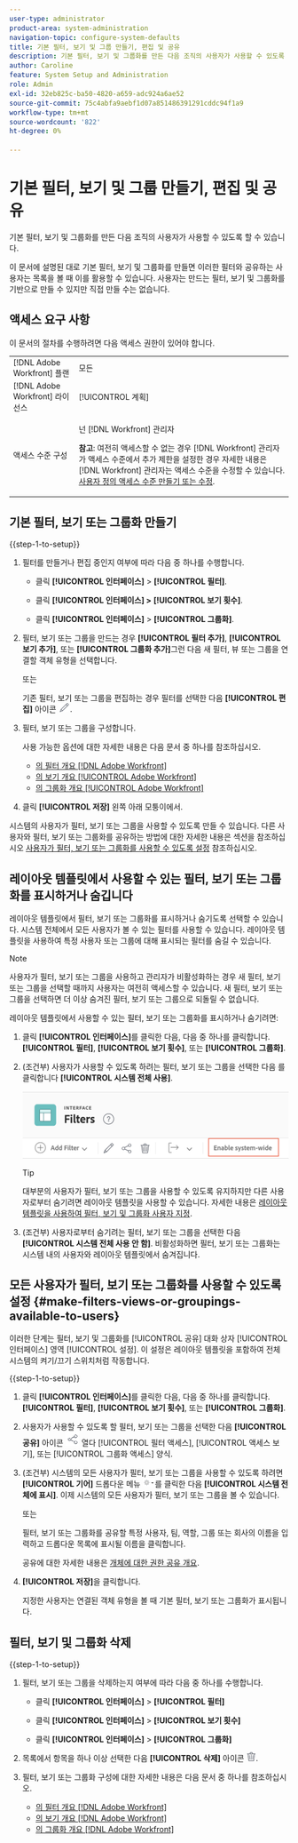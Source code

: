 ```yaml
---
user-type: administrator
product-area: system-administration
navigation-topic: configure-system-defaults
title: 기본 필터, 보기 및 그룹 만들기, 편집 및 공유
description: 기본 필터, 보기 및 그룹화를 만든 다음 조직의 사용자가 사용할 수 있도록 할 수 있습니다.
author: Caroline
feature: System Setup and Administration
role: Admin
exl-id: 32eb825c-ba50-4820-a659-adc924a6ae52
source-git-commit: 75c4abfa9aebf1d07a851486391291cddc94f1a9
workflow-type: tm+mt
source-wordcount: '822'
ht-degree: 0%

---
```


# 기본 필터, 보기 및 그룹 만들기, 편집 및 공유

<!--
<p data-mc-conditions="QuicksilverOrClassic.Draft mode">***DON'T DELETE, DRAFT OR HIDE THIS ARTICLE. IT IS LINKED TO THE PRODUCT, THROUGH THE CONTEXT SENSITIVE HELP LINKS. **</p>
-->

기본 필터, 보기 및 그룹화를 만든 다음 조직의 사용자가 사용할 수 있도록 할 수 있습니다.

이 문서에 설명된 대로 기본 필터, 보기 및 그룹화를 만들면 이러한 필터와 공유하는 사용자는 목록을 볼 때 이를 활용할 수 있습니다. 사용자는 만드는 필터, 보기 및 그룹화를 기반으로 만들 수 있지만 직접 만들 수는 없습니다.

## 액세스 요구 사항

이 문서의 절차를 수행하려면 다음 액세스 권한이 있어야 합니다.

<table style="table-layout:auto"> 
 <col> 
 <col> 
 <tbody> 
  <tr> 
   <td role="rowheader">[!DNL Adobe Workfront] 플랜</td> 
   <td>모든</td> 
  </tr> 
  <tr> 
   <td role="rowheader">[!DNL Adobe Workfront] 라이선스</td> 
   <td>[!UICONTROL 계획]</td> 
  </tr> 
  <tr> 
   <td role="rowheader">액세스 수준 구성</td> 
   <td> <p>넌 [!DNL Workfront] 관리자</p> <p><b>참고</b>: 여전히 액세스할 수 없는 경우 [!DNL Workfront] 관리자가 액세스 수준에서 추가 제한을 설정한 경우 자세한 내용은 [!DNL Workfront] 관리자는 액세스 수준을 수정할 수 있습니다. <a href="../../../administration-and-setup/add-users/configure-and-grant-access/create-modify-access-levels.md" class="MCXref xref">사용자 정의 액세스 수준 만들기 또는 수정</a>.</p> </td> 
  </tr> 
 </tbody> 
</table>

## 기본 필터, 보기 또는 그룹화 만들기

{{step-1-to-setup}}

1. 필터를 만들거나 편집 중인지 여부에 따라 다음 중 하나를 수행합니다.

   * 클릭 **[!UICONTROL 인터페이스]** > **[!UICONTROL 필터]**.

   * 클릭 **[!UICONTROL 인터페이스] >** **[!UICONTROL 보기 횟수]**.

   * 클릭 **[!UICONTROL 인터페이스]** > **[!UICONTROL 그룹화]**.

1. 필터, 보기 또는 그룹을 만드는 경우 **[!UICONTROL 필터 추가]**, **[!UICONTROL 보기 추가]**, 또는 **[!UICONTROL 그룹화 추가]**&#x200B;그런 다음 새 필터, 뷰 또는 그룹을 연결할 객체 유형을 선택합니다.

   또는

   기존 필터, 보기 또는 그룹을 편집하는 경우 필터를 선택한 다음 **[!UICONTROL 편집]** 아이콘 ![편집 아이콘](assets/edit-icon.png).

1. 필터, 보기 또는 그룹을 구성합니다.

   사용 가능한 옵션에 대한 자세한 내용은 다음 문서 중 하나를 참조하십시오.

   * [의 필터 개요 [!DNL Adobe Workfront]](../../../reports-and-dashboards/reports/reporting-elements/filters-overview.md)
   * [의 보기 개요 [!UICONTROL Adobe Workfront]](../../../reports-and-dashboards/reports/reporting-elements/views-overview.md)
   * [의 그룹화 개요 [!UICONTROL Adobe Workfront]](../../../reports-and-dashboards/reports/reporting-elements/groupings-overview.md)

1. 클릭 **[!UICONTROL 저장]** 왼쪽 아래 모퉁이에서.

시스템의 사용자가 필터, 보기 또는 그룹을 사용할 수 있도록 만들 수 있습니다. 다른 사용자와 필터, 보기 또는 그룹화를 공유하는 방법에 대한 자세한 내용은 섹션을 참조하십시오 [사용자가 필터, 보기 또는 그룹화를 사용할 수 있도록 설정](#make-filters-views-or-groupings-available-to-users) 참조하십시오.


## 레이아웃 템플릿에서 사용할 수 있는 필터, 보기 또는 그룹화를 표시하거나 숨깁니다

레이아웃 템플릿에서 필터, 보기 또는 그룹화를 표시하거나 숨기도록 선택할 수 있습니다. 시스템 전체에서 모든 사용자가 볼 수 있는 필터를 사용할 수 있습니다. 레이아웃 템플릿을 사용하여 특정 사용자 또는 그룹에 대해 표시되는 필터를 숨길 수 있습니다.

>[!NOTE]
>
>사용자가 필터, 보기 또는 그룹을 사용하고 관리자가 비활성화하는 경우 새 필터, 보기 또는 그룹을 선택할 때까지 사용자는 여전히 액세스할 수 있습니다. 새 필터, 보기 또는 그룹을 선택하면 더 이상 숨겨진 필터, 보기 또는 그룹으로 되돌릴 수 없습니다.

레이아웃 템플릿에서 사용할 수 있는 필터, 보기 또는 그룹화를 표시하거나 숨기려면:

1. 클릭 **[!UICONTROL 인터페이스]**&#x200B;를 클릭한 다음, 다음 중 하나를 클릭합니다. **[!UICONTROL 필터]**, **[!UICONTROL 보기 횟수]**, 또는 **[!UICONTROL 그룹화]**.

1. (조건부) 사용자가 사용할 수 있도록 하려는 필터, 보기 또는 그룹을 선택한 다음 를 클릭합니다 **[!UICONTROL 시스템 전체 사용]**.

   ![](assets/enable-system-wide-fvg.png)

   >[!TIP]
   >
   >대부분의 사용자가 필터, 보기 또는 그룹을 사용할 수 있도록 유지하지만 다른 사용자로부터 숨기려면 레이아웃 템플릿을 사용할 수 있습니다. 자세한 내용은 [레이아웃 템플릿을 사용하여 필터, 보기 및 그룹화 사용자 지정](/help/quicksilver/administration-and-setup/customize-workfront/use-layout-templates/customize-fvg-list-controls-layout-template.md).

1. (조건부) 사용자로부터 숨기려는 필터, 보기 또는 그룹을 선택한 다음 **[!UICONTROL 시스템 전체 사용 안 함]**. 비활성화하면 필터, 보기 또는 그룹화는 시스템 내의 사용자와 레이아웃 템플릿에서 숨겨집니다.


## 모든 사용자가 필터, 보기 또는 그룹화를 사용할 수 있도록 설정 {#make-filters-views-or-groupings-available-to-users}

이러한 단계는 필터, 보기 및 그룹화를 [!UICONTROL 공유] 대화 상자 [!UICONTROL 인터페이스] 영역 [!UICONTROL 설정]. 이 설정은 레이아웃 템플릿을 포함하여 전체 시스템의 켜기/끄기 스위치처럼 작동합니다.

{{step-1-to-setup}}

1. 클릭 **[!UICONTROL 인터페이스]**&#x200B;를 클릭한 다음, 다음 중 하나를 클릭합니다. **[!UICONTROL 필터]**, **[!UICONTROL 보기 횟수]**, 또는 **[!UICONTROL 그룹화]**.

1. 사용자가 사용할 수 있도록 할 필터, 보기 또는 그룹을 선택한 다음 **[!UICONTROL 공유]** 아이콘 ![공유 아이콘](assets/share-icon.png) 열다 [!UICONTROL 필터 액세스], [!UICONTROL 액세스 보기], 또는 [!UICONTROL 그룹화 액세스] 양식.
1. (조건부) 시스템의 모든 사용자가 필터, 보기 또는 그룹을 사용할 수 있도록 하려면 **[!UICONTROL 기어]** 드롭다운 메뉴 ![](assets/gear-menu-for-sharing-items.png)를 클릭한 다음 **[!UICONTROL 시스템 전체에 표시]**. 이제 시스템의 모든 사용자가 필터, 보기 또는 그룹을 볼 수 있습니다.

   또는

   필터, 보기 또는 그룹화를 공유할 특정 사용자, 팀, 역할, 그룹 또는 회사의 이름을 입력하고 드롭다운 목록에 표시될 이름을 클릭합니다.

   공유에 대한 자세한 내용은 [개체에 대한 권한 공유 개요](../../../workfront-basics/grant-and-request-access-to-objects/sharing-permissions-on-objects-overview.md).

1. **[!UICONTROL 저장]**&#x200B;을 클릭합니다.

   지정한 사용자는 연결된 객체 유형을 볼 때 기본 필터, 보기 또는 그룹화가 표시됩니다.

## 필터, 보기 및 그룹화 삭제

{{step-1-to-setup}}

1. 필터, 보기 또는 그룹을 삭제하는지 여부에 따라 다음 중 하나를 수행합니다.

   * 클릭 **[!UICONTROL 인터페이스]** > **[!UICONTROL 필터]**

   * 클릭 **[!UICONTROL 인터페이스]** > **[!UICONTROL 보기 횟수]**

   * 클릭 **[!UICONTROL 인터페이스]** > **[!UICONTROL 그룹화]**

1. 목록에서 항목을 하나 이상 선택한 다음 **[!UICONTROL 삭제]** 아이콘 ![삭제 아이콘](assets/delete.png).
1. 필터, 보기 또는 그룹화 구성에 대한 자세한 내용은 다음 문서 중 하나를 참조하십시오.

   * [의 필터 개요 [!DNL Adobe Workfront]](../../../reports-and-dashboards/reports/reporting-elements/filters-overview.md)
   * [의 보기 개요 [!DNL Adobe Workfront]](../../../reports-and-dashboards/reports/reporting-elements/views-overview.md)
   * [의 그룹화 개요 [!DNL Adobe Workfront]](../../../reports-and-dashboards/reports/reporting-elements/groupings-overview.md)
